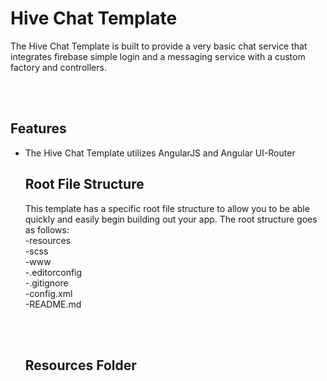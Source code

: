 <h1><b>Hive Chat Template</b></h1>

<p>The Hive Chat Template is built to provide a very basic chat service that integrates firebase simple login and a messaging service 
with a custom factory and controllers.</p>

<br><br>

<h2>Features</h2>
<ul>
	<li>
		The Hive Chat Template utilizes AngularJS and Angular UI-Router
	</li>
 
<h2>Root File Structure</h2>
<p>This template has a specific root file structure to allow you to be able quickly and easily begin building out your app.
The root structure goes as follows:<br>
-resources<br>
-scss<br>
-www<br>
-.editorconfig<br>
-.gitignore<br>
-config.xml<br>
-README.md<br>
</p>

<br><br>

<h2>Resources Folder</h2>
